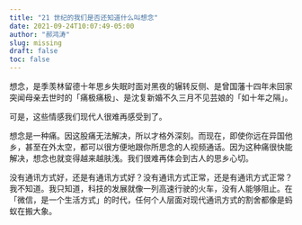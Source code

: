 ```yaml
---
title: "21 世纪的我们是否还知道什么叫想念"
date: 2021-09-24T10:07:49-05:00
author: "郝鸿涛"
slug: missing
draft: false
toc: false
---
```

想念，是季羡林留德十年思乡失眠时面对黑夜的辗转反侧、是曾国藩十四年未回家突闻母亲去世时的「痛极痛极」、是沈复新婚不久三月不见芸娘的「如十年之隔」。

可是，这些情感我们现代人很难再感受到了。

想念是一种痛。因这股痛无法解决，所以才格外深刻。而现在，即使你远在异国他乡，甚至在外太空，都可以很方便地跟你所思念的人视频通话。因为这种痛很快能解决，想念也就变得越来越肤浅。我们很难再体会到古人的思乡心切。

没有通讯方式好，还是有通讯方式好？没有通讯方式正常，还是有通讯方式正常？我不知道。我只知道，科技的发展就像一列高速行驶的火车，没有人能够阻止。在「微信，是一个生活方式」的时代，任何个人层面对现代通讯方式的割舍都像是蚂蚁在搬大象。


